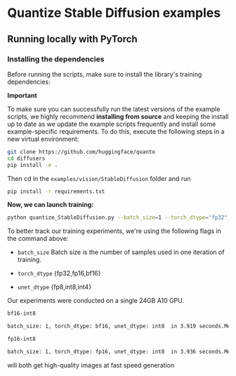 # Quantize Stable Diffusion examples

## Running locally with PyTorch

### Installing the dependencies

Before running the scripts, make sure to install the library's training dependencies:

**Important**

To make sure you can successfully run the latest versions of the example scripts, we highly recommend **installing from source** and keeping the install up to date as we update the example scripts frequently and install some example-specific requirements. To do this, execute the following steps in a new virtual environment:
```bash
git clone https://github.com/huggingface/quanto
cd diffusers
pip install -e .
```

Then cd in the `examples/vision/StableDiffusion` folder and run
```bash
pip install -r requirements.txt
```

**Now, we can launch training:**

```bash
python quantize_StableDiffusion.py --batch_size=1 --torch_dtype="fp32"
```

To better track our training experiments, we're using the following flags in the command above:

* `batch_size` Batch size is the number of samples used in one iteration of training.

* `torch_dtype` {fp32,fp16,bf16}
* `unet_dtype` {fp8,int8,int4}

Our experiments were conducted on a single 24GB A10 GPU.

```bash
bf16-int8

batch_size: 1, torch_dtype: bf16, unet_dtype: int8  in 3.919 seconds.Memory: 2.637GB.
```

```bash
fp16-int8

batch_size: 1, torch_dtype: fp16, unet_dtype: int8  in 3.936 seconds.Memory: 2.631GB.
```

will both get high-quality images at fast speed generation